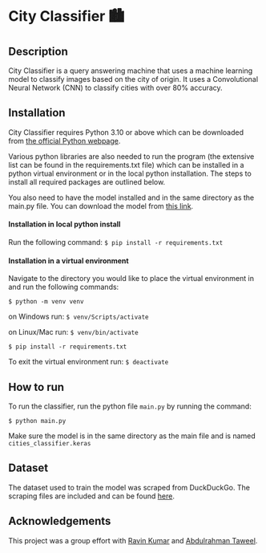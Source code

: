 # City Classifier 🏙️
## Description

City Classifier is a query answering machine that uses a machine learning model to classify images based on the city of origin. It uses a Convolutional Neural Network (CNN) to classify cities with over 80% accuracy.

## Installation

City Classifier requires Python 3.10 or above which can be downloaded from [the official Python webpage](https://www.python.org/downloads/).

Various python libraries are also needed to run the program (the extensive list can be found in the requirements.txt file) which can be installed in a python virtual environment or in the local python installation. The steps to install all required packages are outlined below.

You also need to have the model installed and in the same directory as the main.py file. You can download the model from [this link](https://www.kaggle.com/models/salmanhajizada/cities-classifier).

#### Installation in local python install

Run the following command: `$ pip install -r requirements.txt`

#### Installation in a virtual environment

Navigate to the directory you would like to place the virtual environment in and run the following commands:

`$ python -m venv venv`

on Windows run: `$ venv/Scripts/activate`

on Linux/Mac run: `$ venv/bin/activate`

`$ pip install -r requirements.txt`

To exit the virtual environment run: `$ deactivate`

## How to run

To run the classifier, run the python file `main.py` by running the command:

`$ python main.py`

Make sure the model is in the same directory as the main file and is named `cities_classifier.keras`

## Dataset

The dataset used to train the model was scraped from DuckDuckGo. The scraping files are included and can be found [here](https://www.kaggle.com/datasets/salmanhajizada/images-of-major-capital-cities).

## Acknowledgements

This project was a group effort with [Ravin Kumar](https://github.com/Ravin-Kumar) and [Abdulrahman Taweel](https://github.com/Aboud04).
